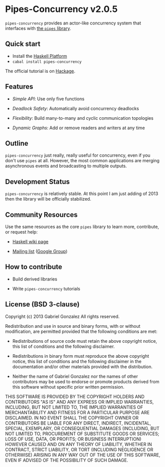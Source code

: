 # Pipes-Concurrency v2.0.5

`pipes-concurrency` provides an actor-like concurrency system that interfaces
with
[the `pipes` library](https://github.com/Gabriel439/Haskell-Pipes-Library).

## Quick start

* Install the [Haskell Platform](http://www.haskell.org/platform/)
* `cabal install pipes-concurrency`

The official tutorial is on
[Hackage](http://hackage.haskell.org/package/pipes-concurrency).

## Features

* *Simple API*: Use only five functions

* *Deadlock Safety*: Automatically avoid concurrency deadlocks

* *Flexibility*: Build many-to-many and cyclic communication topologies

* *Dynamic Graphs*: Add or remove readers and writers at any time

## Outline

`pipes-concurrency` just really, really useful for concurrency, even if you
don't use `pipes` at all.  However, the most common applications are merging
asynchronous events and broadcasting to multiple outputs.

## Development Status

`pipes-concurrency` is relatively stable.  At this point I am just adding
of 2013 then the library will be officially stabilized.

## Community Resources

Use the same resources as the core `pipes` library to learn more, contribute, or
request help:

* [Haskell wiki page](http://www.haskell.org/haskellwiki/Pipes)

* [Mailing list](mailto:haskell-pipes@googlegroups.com) ([Google Group](https://groups.google.com/forum/?fromgroups#!forum/haskell-pipes))

## How to contribute

* Build derived libraries

* Write `pipes-concurrency` tutorials

## License (BSD 3-clause)

Copyright (c) 2013 Gabriel Gonzalez
All rights reserved.

Redistribution and use in source and binary forms, with or without modification,
are permitted provided that the following conditions are met:

* Redistributions of source code must retain the above copyright notice, this
  list of conditions and the following disclaimer.

* Redistributions in binary form must reproduce the above copyright notice, this
  list of conditions and the following disclaimer in the documentation and/or
  other materials provided with the distribution.

* Neither the name of Gabriel Gonzalez nor the names of other contributors may
  be used to endorse or promote products derived from this software without
  specific prior written permission.

THIS SOFTWARE IS PROVIDED BY THE COPYRIGHT HOLDERS AND CONTRIBUTORS "AS IS" AND
ANY EXPRESS OR IMPLIED WARRANTIES, INCLUDING, BUT NOT LIMITED TO, THE IMPLIED
WARRANTIES OF MERCHANTABILITY AND FITNESS FOR A PARTICULAR PURPOSE ARE
DISCLAIMED. IN NO EVENT SHALL THE COPYRIGHT OWNER OR CONTRIBUTORS BE LIABLE FOR
ANY DIRECT, INDIRECT, INCIDENTAL, SPECIAL, EXEMPLARY, OR CONSEQUENTIAL DAMAGES
(INCLUDING, BUT NOT LIMITED TO, PROCUREMENT OF SUBSTITUTE GOODS OR SERVICES;
LOSS OF USE, DATA, OR PROFITS; OR BUSINESS INTERRUPTION) HOWEVER CAUSED AND ON
ANY THEORY OF LIABILITY, WHETHER IN CONTRACT, STRICT LIABILITY, OR TORT
(INCLUDING NEGLIGENCE OR OTHERWISE) ARISING IN ANY WAY OUT OF THE USE OF THIS
SOFTWARE, EVEN IF ADVISED OF THE POSSIBILITY OF SUCH DAMAGE.
